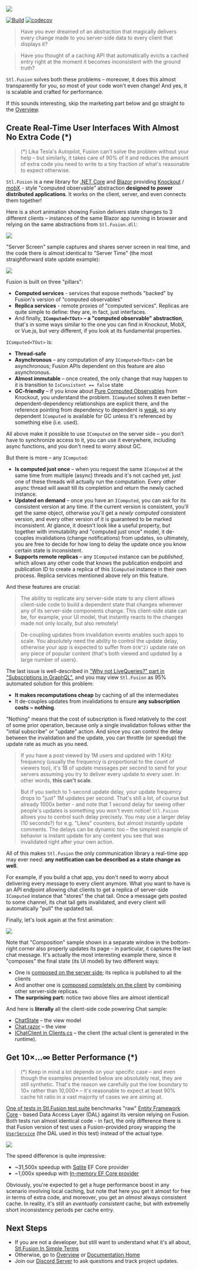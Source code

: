 ![](docs/img/Banner.jpg)

[![Build](https://github.com/servicetitan/Stl.Fusion/workflows/Build/badge.svg)](https://github.com/servicetitan/Stl.Fusion/actions?query=workflow%3A%22Build%22)
[![codecov](https://codecov.io/gh/servicetitan/Stl.Fusion/branch/master/graph/badge.svg)](https://codecov.io/gh/servicetitan/Stl.Fusion)

> Have you ever dreamed of an abstraction that magically delivers
  every change made to you server-side data to every client that displays it?

> Have you thought of a caching API that automatically evicts a 
  cached entry right at the moment it becomes inconsistent with the
  ground truth?

`Stl.Fusion` solves both these problems &ndash; 
moreover, it does this almost transparently for you, so most of your code won't even change!
And yes, it is scalable and crafted for performance.

If this sounds interesting, skip the marketing part below and go straight
to the [Overview](docs/Overview.md).

## Create Real-Time User Interfaces With Almost No Extra Code (*)

> (*) Lika Tesla's Autopilot, Fusion can't solve the problem without your help &ndash;
> but similarly, it takes care of 90% of it and reduces the amount of extra code you need to 
> write to a tiny fraction of what's reasonable to expect otherwise.

`Stl.Fusion` is a new library for [.NET Core](https://en.wikipedia.org/wiki/.NET_Core) 
and [Blazor](https://dotnet.microsoft.com/apps/aspnet/web-apps/blazor)
providing [Knockout](https://knockoutjs.com/) / [mobX](https://mobx.js.org/) - style 
"computed observable" abstraction **designed to power distributed applications**. 
It works on the client, server, and even connects them together!

Here is a short animation showing Fusion delivers state changes to 3 different clients 
&ndash; instances of the same Blazor app running in browser and relying on the same 
abstractions from `Stl.Fusion.dll`:

![](docs/img/Stl-Fusion-Chat-Sample.gif)

"Server Screen" sample captures and shares server screen in real time, and
the code there is almost identical to "Server Time" (the most straightforward 
state update example):
  
![](docs/img/Stl-Fusion-Server-Screen-Sample.gif)

Fusion is built on three "pillars":
* **Computed services** - services that expose methods "backed" by Fusion's 
  version of "computed observables"
* **Replica services** - remote proxies of "computed services". 
  Replicas are quite simple to define: they are, in fact, just interfaces.
* And finally, **`IComputed<TOut>` &ndash; a "computed observable" abstraction**, 
  that's in some ways similar to the one you can find in Knockout, MobX, or Vue.js,
  but very different, if you look at its fundamental properties.
    
`IComputed<TOut>` is:
* **Thread-safe**
* **Asynchronous** &ndash; any computation of any `IComputed<TOut>` can be 
  asynchronous; Fusion APIs dependent on this feature are also asynchronous.
* **Almost immutable** &ndash; once created, the only change that may happen to it is transition 
  to `IsConsistent == false` state
* **GC-friendly** &ndash; if you know about 
  [Pure Computed Observables](https://knockoutjs.com/documentation/computed-pure.html) 
  from Knockout, you understand the problem. `IComputed` solves it even better &ndash;
  dependent-dependency relationships are explicit there, and the reference pointing
  from dependency to dependent is [weak](https://en.wikipedia.org/wiki/Weak_reference), 
  so any dependent `IComputed` is available for GC unless it's referenced by something 
  else (i.e. used).

All above make it possible to use `IComputed` on the server side &ndash; 
you don't have to synchronize access to it, you can use it everywhere, including
async functions, and you don't need to worry about GC.

But there is more &ndash; any `IComputed`:

* **Is computed just once** &ndash; when you request the same `IComputed` at the same time 
  from multiple (async) threads and it's not cached yet, just one of these threads will
  actually run the computation.  Every other async thread will await till its completion 
  and return the newly cached instance.
* **Updated on demand** &ndash; once you have an `IComputed`, you can ask for its
  consistent version at any time. If the current version is consistent, you'll get the 
  same object, otherwise you'll get a *newly computed* consistent version, 
  and every other version of it  is guaranteed to be marked inconsistent.
  At glance, it doesn't look like a useful property, but together with immutability and
  "computed just once" model, it de-couples invalidations (change notifications) 
  from updates, so ultimately, you are free to decide for how long to delay the 
  update once you know certain state is inconsistent.
* **Supports remote replicas** &ndash; any `IComputed` instance can be *published*, which allows
  any other code that knows the publication endpoint and publication ID to create
  a replica of this `IComputed` instance in their own process. Replica services mentioned
  above rely on this feature.

And these features are crucial:

> The ability to replicate any server-side state to any client allows client-side code 
  to build a dependent state that changes whenever any of its server-side components
  change. 
  This client-side state can be, for example, your UI model, that instantly reacts
  to the changes made not only locally, but also remotely!

> De-coupling updates from invalidation events enables such apps to scale. 
  You absolutely need the ability to control the update delay, otherwise 
  your app is expected to suffer from `O(N^2)` update rate on any 
  piece of popular content (that's both viewed and updated by a large number of users).

The last issue is well-described in 
["Why not LiveQueries?" part in "Subscriptions in GraphQL"](https://graphql.org/blog/subscriptions-in-graphql-and-relay/), 
and you may view `Stl.Fusion` as 95% automated solution for this problem:
* **It makes recomputations cheap** by caching of all the intermediates
* It de-couples updates from invalidations to ensure 
  **any subscription costs ~ nothing**.

"Nothing" means that the cost of subscription is fixed relatively to the 
cost of some prior operation, because only a single invalidation follows
either the "intial subscribe" or "update" action.
And since you can control the delay between the invalidation and the update, 
you can throttle (or speedup) the update rate as much as you need.
  
> If you have a post viewed by 1M users and updated with 1 KHz frequency 
  (usually the frequency is proportional to the count of viewers too), 
  it's 1B of update messages per second to send for your servers
  assuming you try to deliver every update to every user. 
  In other words, **this can't scale**.
  
> But if you switch to 1-second update delay, your update frequency 
  drops to "just" 1M updates per second. That's still a lot, of course 
  but already 1000x better - and note that 1 second delay for 
  seeing other people's updates is something you won't even notice! 
  `Stl.Fusion` allows you to control such delay precisely.
  You may use a larger delay (10 seconds?) for e.g. "Likes" counters, 
  but almost instantly update comments. 
  The delays can be dynamic too &ndash; the simplest example of 
  behavior is instant update for any content you see that was invalidated 
  right after your own action.

All of this makes `Stl.Fusion` the only communication library a real-time app 
may ever need: **any notification can be described as a state change as well**. 

For example, if you build a chat app, you don't need to worry about delivering 
every message to every client anymore. What you want to have is an API endpoint 
allowing chat clients to get a replica of server-side `IComputed` instance that 
"stores" the chat tail. Once a message gets posted to some channel, its chat tail 
gets invalidated, and every client will automatically "pull" the updated tail.

Finally, let's look again at the first animation:

![](docs/img/Stl-Fusion-Chat-Sample.gif)

Note that "Composition" sample shown in a separate window in the bottom-right corner
also properly updates its page - in particular, it captures the last chat message. It's
actually the most interesting example there, since it "composes" the final state (its UI model)
by two different ways: 
* One is 
  [composed on the server side](https://github.com/servicetitan/Stl/blob/master/samples/Stl.Samples.Blazor.Server/Services/ServerSideComposerService.cs);
  its replica is published to all the clients
* And another one is 
  [composed completely on the client](https://github.com/servicetitan/Stl/blob/master/samples/Stl.Samples.Blazor.Client/Services/ClientSideComposerService.cs) 
  by combining other server-side replicas.
* **The surprising part:** notice two above files are almost identical!

And here is **literally** all the client-side code powering Chat sample:
* [ChatState](https://github.com/servicetitan/Stl/blob/master/samples/Stl.Samples.Blazor.Client/UI/ChatState.cs) 
  &ndash; the view model
* [Chat.razor](https://github.com/servicetitan/Stl/blob/master/samples/Stl.Samples.Blazor.Client/Pages/Chat.razor) 
  &ndash; the view
* [IChatClient in Clients.cs](https://github.com/servicetitan/Stl/blob/master/samples/Stl.Samples.Blazor.Client/Services/Clients.cs#L19) 
  &ndash; the client (the actual client is generated in the runtime).  

## Get 10&times;&hellip;&infin; Better Performance (*)

> (*) Keep in mind a lot depends on your specific case &ndash; 
> and even though the examples presented below are absolutely real,
> they are still synthetic. That's the reason we carefully 
> put the low boundary to 10&times; rather than 10,000&times; &ndash;
> it's reasonable to expect at least 90% cache hit ratio in a vast
> majority of cases we are aiming at.

[One of tests in Stl.Fusion test suite](https://github.com/servicetitan/Stl.Fusion/blob/master/tests/Stl.Tests/Fusion/PerformanceTest.cs) 
benchmarks "raw" [Entity Framework Core](https://docs.microsoft.com/en-us/ef/core/) - 
based Data Access Layer (DAL) against its version relying on Fusion. 
Both tests run almost identical code - in fact, the only difference there is that Fusion
version of test uses a Fusion-provided proxy wrapping the 
[`UserService`](https://github.com/servicetitan/Stl.Fusion/blob/master/tests/Stl.Tests/Fusion/Services/UserService.cs)
(the DAL used in this test) instead of the actual type.

![](docs/img/Performance.gif)

The speed difference is quite impressive:
* ~31,500x speedup with [Sqlite](https://www.sqlite.org/index.html) EF Core provider
* ~1,000x speedup with 
  [In-memory EF Core provider](https://docs.microsoft.com/en-us/ef/core/providers/in-memory/?tabs=dotnet-core-cli)  

Obviously, you're expected to get a huge performance boost in any scenario involving
local caching, but note that here you get it almost for free in terms of extra code, 
and moreover, you get an *almost* always consistent cache. In reality, it's still 
an *eventually consistent* cache, but with extremelly short inconsistency periods per
cache entry.

## Next Steps

* If you are not a developer, but still want to understand what it's all about, 
  [Stl.Fusion In Simple Terms](https://medium.com/@alexyakunin/stl-fusion-in-simple-terms-65b1975967ab?source=friends_link&sk=04e73e75a52768cf7c3330744a9b1e38)
* Otherwise, go to [Overview](docs/Overview.md) 
  or [Documentation Home](docs/README.md)
* Join our [Discord Server](https://discord.gg/EKEwv6d) 
  to ask questions and track project updates.
